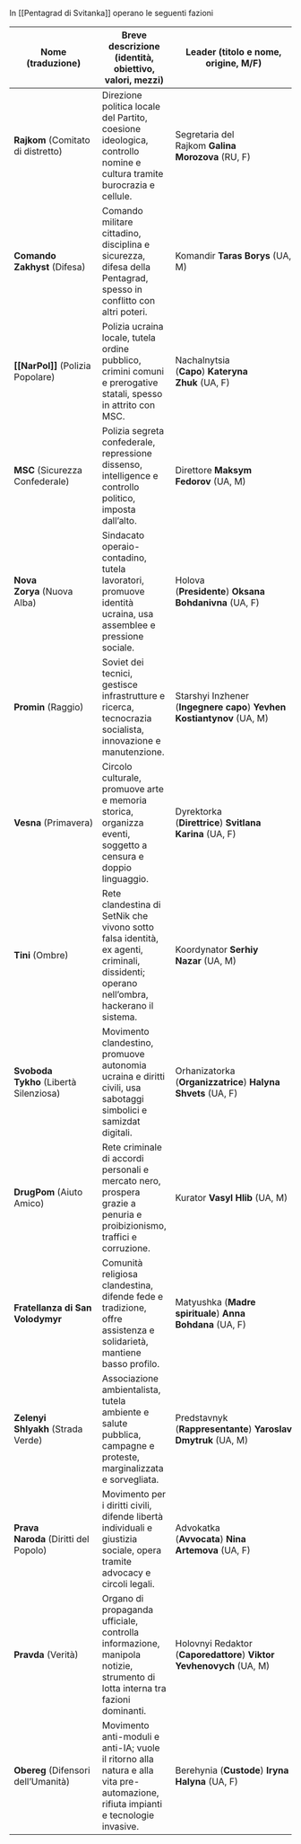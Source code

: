 In [[Pentagrad di Svitanka]] operano le seguenti fazioni

| Nome (traduzione)                      | Breve descrizione (identità, obiettivo, valori, mezzi)                                                                                  | Leader (titolo e nome, origine, M/F)                                   | Membri tipici                                                                                       |
| -------------------------------------- | --------------------------------------------------------------------------------------------------------------------------------------- | ---------------------------------------------------------------------- | --------------------------------------------------------------------------------------------------- |
| **Rajkom** (Comitato di distretto)     | Direzione politica locale del Partito, coesione ideologica, controllo nomine e cultura tramite burocrazia e cellule.                    | Segretaria del Rajkom **Galina Morozova** (RU, F)                      | Funzionari di partito, burocrati, agitatori                                                         |
| **Comando Zakhyst** (Difesa)           | Comando militare cittadino, disciplina e sicurezza, difesa della Pentagrad, spesso in conflitto con altri poteri.                       | Komandir **Taras Borys** (UA, M)                                       | Ufficiali, soldati, commissari politici                                                             |
| **[[NarPol]]** (Polizia Popolare)      | Polizia ucraina locale, tutela ordine pubblico, crimini comuni e prerogative statali, spesso in attrito con MSC.                        | Nachalnytsia (**Capo**) **Kateryna Zhuk** (UA, F)                      | Poliziotti, commissari, agenti di quartiere                                                         |
| **MSC** (Sicurezza Confederale)        | Polizia segreta confederale, repressione dissenso, intelligence e controllo politico, imposta dall’alto.                                | Direttore **Maksym Fedorov** (UA, M)                                   | Agenti segreti, investigatori, informatori                                                          |
| **Nova Zorya** (Nuova Alba)            | Sindacato operaio-contadino, tutela lavoratori, promuove identità ucraina, usa assemblee e pressione sociale.                           | Holova (**Presidente**) **Oksana Bohdanivna** (UA, F)                  | Operai, tecnici, contadini, delegati sindacali                                                      |
| **Promin** (Raggio)                    | Soviet dei tecnici, gestisce infrastrutture e ricerca, tecnocrazia socialista, innovazione e manutenzione.                              | Starshyi Inzhener (**Ingegnere capo**) **Yevhen Kostiantynov** (UA, M) | Ingegneri, scienziati, tecnici, informatici                                                         |
| **Vesna** (Primavera)                  | Circolo culturale, promuove arte e memoria storica, organizza eventi, soggetto a censura e doppio linguaggio.                           | Dyrektorka (**Direttrice**) **Svitlana Karina** (UA, F)                | Artisti, insegnanti, studenti, scrittori                                                            |
| **Tini** (Ombre)                       | Rete clandestina di SetNik che vivono sotto falsa identità, ex agenti, criminali, dissidenti; operano nell’ombra, hackerano il sistema. | Koordynator **Serhiy Nazar** (UA, M)                                   | SetNik clandestini, ex agenti, liberi pensatori                                                     |
| **Svoboda Tykho** (Libertà Silenziosa) | Movimento clandestino, promuove autonomia ucraina e diritti civili, usa sabotaggi simbolici e samizdat digitali.                        | Orhanizatorka (**Organizzatrice**) **Halyna Shvets** (UA, F)           | Giovani, intellettuali, dissidenti                                                                  |
| **DrugPom** (Aiuto Amico)              | Rete criminale di accordi personali e mercato nero, prospera grazie a penuria e proibizionismo, traffici e corruzione.                  | Kurator **Vasyl Hlib** (UA, M)                                         | Imprenditori informali, mediatori, piccoli criminali, commercianti, ex-funzionari                   |
| **Fratellanza di San Volodymyr**       | Comunità religiosa clandestina, difende fede e tradizione, offre assistenza e solidarietà, mantiene basso profilo.                      | Matyushka (**Madre spirituale**) **Anna Bohdana** (UA, F)              | Sacerdoti, fedeli anziani, famiglie tradizionali                                                    |
| **Zelenyi Shlyakh** (Strada Verde)     | Associazione ambientalista, tutela ambiente e salute pubblica, campagne e proteste, marginalizzata e sorvegliata.                       | Predstavnyk (**Rappresentante**) **Yaroslav Dmytruk** (UA, M)          | Studenti, scienziati, insegnanti, attivisti                                                         |
| **Prava Naroda** (Diritti del Popolo)  | Movimento per i diritti civili, difende libertà individuali e giustizia sociale, opera tramite advocacy e circoli legali.               | Advokatka (**Avvocata**) **Nina Artemova** (UA, F)                     | Avvocati, attivisti, giornalisti, cittadini                                                         |
| **Pravda** (Verità)                    | Organo di propaganda ufficiale, controlla informazione, manipola notizie, strumento di lotta interna tra fazioni dominanti.             | Holovnyi Redaktor (**Caporedattore**) **Viktor Yevhenovych** (UA, M)   | Giornalisti di partito, redattori, propagandisti                                                    |
| **Obereg** (Difensori dell’Umanità)    | Movimento anti-moduli e anti-IA; vuole il ritorno alla natura e alla vita pre-automazione, rifiuta impianti e tecnologie invasive.      | Berehynia (**Custode**) **Iryna Halyna** (UA, F)                       | Ex agricoltori, ex operai, ambientalisti radicali, famiglie tradizionaliste, dissidenti tecnologici |
